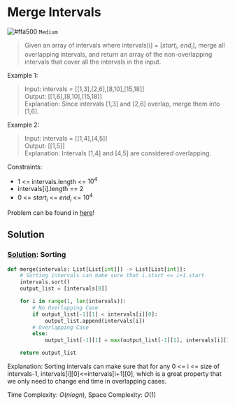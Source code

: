 # Merge Intervals
![#ffa500](https://placehold.co/1x1/ffa500/ffa500.png) `Medium` 

> Given an array of intervals where intervals[i] = [$start_i$, $end_i$], merge all overlapping intervals, and return an array of the non-overlapping intervals that cover all the intervals in the input.

Example 1:
> Input: intervals = [[1,3],[2,6],[8,10],[15,18]]\
Output: [[1,6],[8,10],[15,18]]\
Explanation: Since intervals [1,3] and [2,6] overlap, merge them into [1,6].

Example 2:
> Input: intervals = [[1,4],[4,5]]\
Output: [[1,5]]\
Explanation: Intervals [1,4] and [4,5] are considered overlapping.
 
Constraints:
- $1$ <= intervals.length <= $10^4$
- intervals[i].length == $2$
- $0$ <= $start_i$ <= $end_i$ <= $10^4$

Problem can be found in [here](https://leetcode.com/problems/merge-intervals/)!

## Solution
### [Solution](/Array/56-MergeIntervals/solution.py): Sorting

```python
def merge(intervals: List[List[int]]) -> List[List[int]]:
    # Sorting intervals can make sure that i.start <= i+1.start
    intervals.sort()
    output_list = [intervals[0]]

    for i in range(1, len(intervals)):
        # No Overlapping Case
        if output_list[-1][1] < intervals[i][0]:
            output_list.append(intervals[i])
        # Overlapping Case
        else:
            output_list[-1][1] = max(output_list[-1][1], intervals[i][1])

    return output_list
```

Explanation: Sorting intervals can make sure that for any 0 <= i <= size of intervals-1, intervals\[i][0]<=intervals\[i+1][0], which is a great property that we only need to change end time in overlapping cases.

Time Complexity: $O(nlogn)$, Space Complexity: $O(1)$
